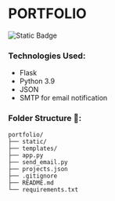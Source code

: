 # PORTFOLIO

![Static Badge](https://img.shields.io/badge/Flask-black) 


### Technologies Used:
- Flask
- Python 3.9
- JSON
- SMTP for email notification


### Folder Structure 📂:
```
portfolio/
├── static/
├── templates/
├── app.py
├── send_email.py
├── projects.json
├── .gitignore
├── README.md
└── requirements.txt

